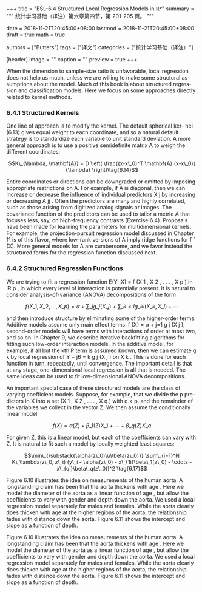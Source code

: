 +++
title = "ESL-6.4 Structured Local Regression Models in ℝᵖ"
summary = """
统计学习基础（译注）第六章第四节，第 201-205 页。
"""

date = 2018-11-21T20:45:00+08:00
lastmod = 2018-11-21T20:45:00+08:00
draft = true
math = true

authors = ["Butters"]
tags = ["译文"]
categories = ["统计学习基础（译注）"]

[header]
image = ""
caption = ""
preview = true
+++

When the dimension to sample-size ratio is unfavorable, local regression
does not help us much, unless we are willing to make some structural as-
sumptions about the model. Much of this book is about structured regres-
sion and classification models. Here we focus on some approaches directly
related to kernel methods.

### 6.4.1 Structured Kernels

One line of approach is to modify the kernel. The default spherical ker-
nel (6.13) gives equal weight to each coordinate, and so a natural default
strategy is to standardize each variable to unit standard deviation. A more
general approach is to use a positive semidefinite matrix A to weigh the
different coordinates:

$$K\_{\lambda, \mathbf{A}} = D \left(
  \frac{(x-x\_0)^T \mathbf{A} (x-x\_0)}{\lambda}
\right)\tag{6.14}$$

Entire coordinates or directions can be downgraded or omitted by imposing
appropriate restrictions on A. For example, if A is diagonal, then we can
increase or decrease the influence of individual predictors X j by increasing
or decreasing A jj . Often the predictors are many and highly correlated,
such as those arising from digitized analog signals or images. The covariance
function of the predictors can be used to tailor a metric A that focuses less,
say, on high-frequency contrasts (Exercise 6.4). Proposals have been made
for learning the parameters for multidimensional kernels. For example, the
projection-pursuit regression model discussed in Chapter 11 is of this flavor,
where low-rank versions of A imply ridge functions for f ˆ (X). More general
models for A are cumbersome, and we favor instead the structured forms
for the regression function discussed next.

### 6.4.2 Structured Regression Functions

We are trying to fit a regression function E(Y |X) = f (X 1 , X 2 , . . . , X p ) in
IR p , in which every level of interaction is potentially present. It is natural
to consider analysis-of-variance (ANOVA) decompositions of the form

$$f(X\_1, X\_2, \dots, X\_p) =
\alpha + \sum\_j g\_j(X\_j) + \sum\_{k<l} g\_{kl}(X\_k, X\_l) + \cdots
\tag{6.15}$$

and then introduce structure by eliminating some of the higher-order terms.
Additive models assume only main effect terms: f (X) = α + j=1 g j (X j );
second-order models will have terms with interactions of order at most
two, and so on. In Chapter 9, we describe iterative backfitting algorithms
for fitting such low-order interaction models. In the additive model, for
example, if all but the kth P term is assumed known, then we can estimate g k
by local regression of Y − j6 = k g j (X j ) on X k . This is done for each function
in turn, repeatedly, until convergence. The important detail is that at any
stage, one-dimensional local regression is all that is needed. The same ideas
can be used to fit low-dimensional ANOVA decompositions.

An important special case of these structured models are the class of
varying coefficient models. Suppose, for example, that we divide the p pre-
dictors in X into a set (X 1 , X 2 , . . . , X q ) with q < p, and the remainder of
the variables we collect in the vector Z. We then assume the conditionally
linear model

$$f(X) = \alpha(Z) + \beta\_1(Z)X\_1 + \cdots + \beta\_q(Z)X\_q
\tag{6.16}$$

For given Z, this is a linear model, but each of the coefficients can vary
with Z. It is natural to fit such a model by locally weighted least squares:

$$\min\_{\substack{\alpha(z\_0)\\\\\beta(z\_0)}} \sum\_{i=1}^N
K\_\lambda(z\_0, z\_i)
(y\_i - \alpha(z\_0) - x\_{1i}\beta\_1(z\_0) - \cdots - x\_{qi}\beta\_q(z\_0))^2
\tag{6.17}$$

Figure 6.10 illustrates the idea on measurements of the human aorta.
A longstanding claim has been that the aorta thickens with age . Here we
model the diameter of the aorta as a linear function of age , but allow the
coefficients to vary with gender and depth down the aorta. We used a local
regression model separately for males and females. While the aorta clearly
does thicken with age at the higher regions of the aorta, the relationship
fades with distance down the aorta. Figure 6.11 shows the intercept and
slope as a function of depth.

Figure 6.10 illustrates the idea on measurements of the human aorta.
A longstanding claim has been that the aorta thickens with age . Here we
model the diameter of the aorta as a linear function of age , but allow the
coefficients to vary with gender and depth down the aorta. We used a local
regression model separately for males and females. While the aorta clearly
does thicken with age at the higher regions of the aorta, the relationship
fades with distance down the aorta. Figure 6.11 shows the intercept and
slope as a function of depth.
